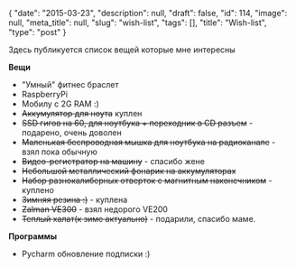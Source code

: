 {
    "date": "2015-03-23",
    "description": null,
    "draft": false,
    "id": 114,
    "image": null,
    "meta_title": null,
    "slug": "wish-list",
    "tags": [],
    "title": "Wish-list",
    "type": "post"
}


Здесь публикуется список вещей которые мне интересны

**Вещи**

- "Умный" фитнес браслет
- RaspberryPi
- Мобилу с 2G RAM :)
- ~~Аккумулятор для ноута~~ куплен
- ~~SSD гигов на 60, для ноутбука + переходник в CD разъем~~ - подарено, очень доволен
- ~~Маленькая беспроводная мышка для ноутбука на радиоканале~~ - взял пока обычную
- ~~Видео-регистратор на машину~~ - спасибо жене
- ~~Небольшой металлический фонарик на аккумуляторах~~
- ~~Набор разнокалиберных отверток с магнитным наконечником~~ - куплено
- ~~Зимняя резина :)~~ - куплена
- ~~Zalman VE300~~ - взял недорого VE200
- ~~Теплый халат(к зиме актуально)~~ - подарили, спасибо маме.


**Программы**

- Pycharm обновление подписки :)
